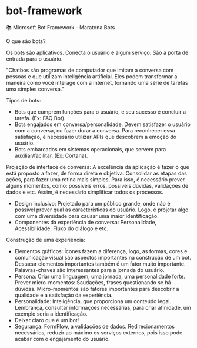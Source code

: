 # bot-framework
:books: Microsoft Bot Framework - Maratona Bots

O que são bots?

Os bots são aplicativos. Conecta o usuário e algum serviço. São a porta de entrada para o usuário. 

"Chatbos são programas de computador que imitam a conversa com pessoas e que utilizam inteligência artificial. Eles podem transformar a maneira como você interage com a internet, tornando uma série de tarefas uma simples conversa."

Tipos de bots:
- Bots que cumprem funções para o usuário, e seu sucesso é concluir a tarefa. (Ex: FAQ Bot).
- Bots engajados em conversa/personalidade. Devem satisfazer o usuário com a conversa, ou fazer durar a conversa. Para reconhecer essa satisfação, é necessário utilizar APIs que descobrem a emoção do usuário. 
- Bots embarcados em sistemas operacionais, que servem para auxíliar/facilitar.  (Ex: Cortana).


Projeção de interface de conversa: 
A excelência da aplicação é fazer o que está proposto a fazer, de forma direta e objetiva. 
Consolidar as etapas das ações, para fazer uma rotina mais simples. Para isso, é necessário prever alguns momentos, como: possíveis erros, possíveis dúvidas, validações de dados e etc. Assim, é necessário simplificar todos os processos.

- Design inclusivo: Projetado para um público grande, onde não é possível prever qual as características do usuário. Logo, é projetar algo com uma diversidade para causar uma maior identificação.
- Componentes da experiência de conversa: Personalidade, Acessibilidade, Fluxo do diálogo e etc.

Construção de uma experiência:
- Elementos gráficos: Ícones fazem a diferença, logo, as formas, cores e comunicação visual são aspectos importantes na construção de um bot. Destacar elementos importantes também é um fator muito importante. Palavras-chaves são interessantes para a jornada do usuário. 
- Persona: Criar uma linguagem, uma jornada, uma personalidade forte. Prever micro-momentos: Saudações, frases questionando se há dúvidas. Micro-momentos são fatores importantes para descobrir a qualidade e a satisfação da experiência. 
- Personalidade: Inteligência, que proporciona um conteúdo legal. Lembrança, consultar informações necessárias, para criar afinidade, um exemplo seria a identificação. 
- Deixar claro que é um bot! 
- Segurança: FormFlow, a validações de dados. Redirecionamentos necessários, reduzir ao máximo os serviços externos, pois isso pode acabar com o engajamento do usuário. 

